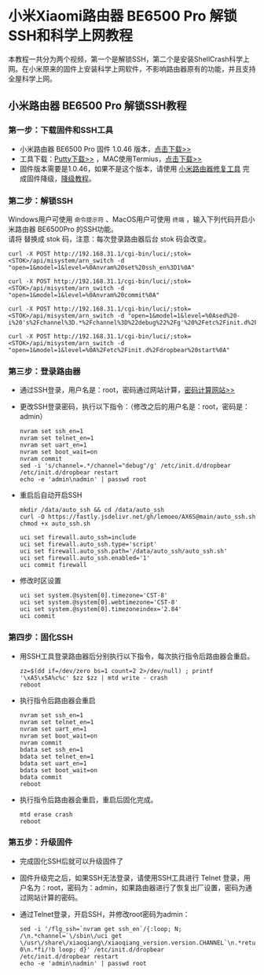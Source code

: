 # 小米Xiaomi路由器 BE6500 Pro 解锁SSH和科学上网教程
本教程一共分为两个视频，第一个是解锁SSH，第二个是安装ShellCrash科学上网。在小米原来的固件上安装科学上网软件，不影响路由器原有的功能，并且支持全屋科学上网。

## 小米路由器 BE6500 Pro 解锁SSH教程

### 第一步：下载固件和SSH工具
- 小米路由器 BE6500 Pro 固件 1.0.46 版本，<a href="https://github.com/eujc/lyq/releases/download/ROM/miwifi_rd08_firmware_076b5_1.0.46.bin" target="_blank">点击下载>></a>
- 工具下载：<a href="https://github.com/eujc/lyq/releases/download/ROM/putty.zip" target="_blank">Putty下载>></a> ，MAC使用Termius，<a href="https://termius.com/download" target="_blank">点击下载>></a>
- 固件版本需要是1.0.46，如果不是这个版本，请使用 <a href="https://bigota.miwifi.com/xiaoqiang/tools/MIWIFIRepairTool.x86.zip" target="_blank">小米路由器修复工具</a> 完成固件降级，<a href="https://youtu.be/noBqKNq2MTk" target="_blank">降级教程</a>。

### 第二步：解锁SSH
Windows用户可使用 <code>命令提示符</code> 、MacOS用户可使用 <code>终端</code> ，输入下列代码开启小米路由器 BE6500Pro 的SSH功能。<br>
请将 <STOK> 替换成 stok 码，注意：每次登录路由器后台 stok 码会改变。

    curl -X POST http://192.168.31.1/cgi-bin/luci/;stok=<STOK>/api/misystem/arn_switch -d "open=1&model=1&level=%0Anvram%20set%20ssh_en%3D1%0A"
    
    curl -X POST http://192.168.31.1/cgi-bin/luci/;stok=<STOK>/api/misystem/arn_switch -d "open=1&model=1&level=%0Anvram%20commit%0A"
    
    curl -X POST http://192.168.31.1/cgi-bin/luci/;stok=<STOK>/api/misystem/arn_switch -d "open=1&model=1&level=%0Ased%20-i%20's%2Fchannel%3D.*%2Fchannel%3D%22debug%22%2Fg'%20%2Fetc%2Finit.d%2Fdropbear%0A"
    
    curl -X POST http://192.168.31.1/cgi-bin/luci/;stok=<STOK>/api/misystem/arn_switch -d "open=1&model=1&level=%0A%2Fetc%2Finit.d%2Fdropbear%20start%0A"

### 第三步：登录路由器
- 通过SSH登录，用户名是：root，密码通过网站计算，<a href="https://miwifi.dev/ssh" target="_blank">密码计算网站>></a>
- 更改SSH登录密码，执行以下指令：（修改之后的用户名是：root，密码是：admin）

      nvram set ssh_en=1
      nvram set telnet_en=1
      nvram set uart_en=1
      nvram set boot_wait=on
      nvram commit
      sed -i 's/channel=.*/channel="debug"/g' /etc/init.d/dropbear
      /etc/init.d/dropbear restart
      echo -e 'admin\nadmin' | passwd root

- 重启后自动开启SSH

      mkdir /data/auto_ssh && cd /data/auto_ssh
      curl -O https://fastly.jsdelivr.net/gh/lemoeo/AX6S@main/auto_ssh.sh
      chmod +x auto_ssh.sh
    
      uci set firewall.auto_ssh=include
      uci set firewall.auto_ssh.type='script'
      uci set firewall.auto_ssh.path='/data/auto_ssh/auto_ssh.sh'
      uci set firewall.auto_ssh.enabled='1'
      uci commit firewall

- 修改时区设置

      uci set system.@system[0].timezone='CST-8'
      uci set system.@system[0].webtimezone='CST-8'
      uci set system.@system[0].timezoneindex='2.84'
      uci commit
  

### 第四步：固化SSH
- 用SSH工具登录路由器后分别执行以下指令，每次执行指令后路由器会重启。

      zz=$(dd if=/dev/zero bs=1 count=2 2>/dev/null) ; printf '\xA5\x5A%c%c' $zz $zz | mtd write - crash
      reboot

- 执行指令后路由器会重启

      nvram set ssh_en=1
      nvram set telnet_en=1
      nvram set uart_en=1
      nvram set boot_wait=on
      nvram commit
      bdata set ssh_en=1
      bdata set telnet_en=1
      bdata set uart_en=1
      bdata set boot_wait=on
      bdata commit
      reboot

- 执行指令后路由器会重启，重启后固化完成。

      mtd erase crash
      reboot

### 第五步：升级固件
- 完成固化SSH后就可以升级固件了
- 固件升级完之后，如果SSH无法登录，请使用SSH工具进行 Telnet 登录，用户名为：root，密码为：admin，如果路由器进行了恢复出厂设置，密码为通过网站计算的密码。
- 通过Telnet登录，开启SSH，并修改root密码为admin：

      sed -i '/flg_ssh=`nvram get ssh_en`/{:loop; N; /\n.*channel=`\/sbin\/uci get \/usr\/share\/xiaoqiang\/xiaoqiang_version.version.CHANNEL`\n.*return 0\n.*fi/!b loop; d}' /etc/init.d/dropbear
      /etc/init.d/dropbear restart
      echo -e 'admin\nadmin' | passwd root



